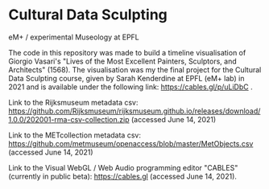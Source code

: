 # Cultural Data Sculpting
eM+ / experimental Museology at EPFL 

The code in this repository was made to build a timeline visualisation of Giorgio Vasari's "Lives of the Most Excellent Painters, Sculptors, and Architects" (1568). The visualisation was my the final project for the Cultural Data Sculpting course, given by Sarah Kenderdine at EPFL (eM+ lab) in 2021 and is available under the following link: https://cables.gl/p/uLiDbC .

Link to the Rijksmuseum metadata csv: https://github.com/Rijksmuseum/rijksmuseum.github.io/releases/download/1.0.0/202001-rma-csv-collection.zip (accessed June 14, 2021)

Link to the METcollection metadata csv: https://github.com/metmuseum/openaccess/blob/master/MetObjects.csv (accessed June 14, 2021)

Link to the Visual WebGL / Web Audio programming editor "CABLES" (currently in public beta): https://cables.gl (accessed June 14, 2021).
